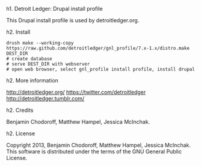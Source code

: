 h1. Detroit Ledger: Drupal install profile

This Drupal install profile is used by detroitledger.org.

h2. Install

```
drush make --working-copy https://raw.github.com/detroitledger/gnl_profile/7.x-1.x/distro.make DEST_DIR
# create database
# serve DEST_DIR with webserver
# open web browser, select gnl_profile install profile, install drupal
```

h2. More information

http://detroitledger.org/
https://twitter.com/detroitledger
http://detroitledger.tumblr.com/

h2. Credits

Benjamin Chodoroff, Matthew Hampel, Jessica McInchak.

h2. License

Copyright 2013, Benjamin Chodoroff, Matthew Hampel, Jessica McInchak. This software is distributed under the terms of the GNU General Public License.
